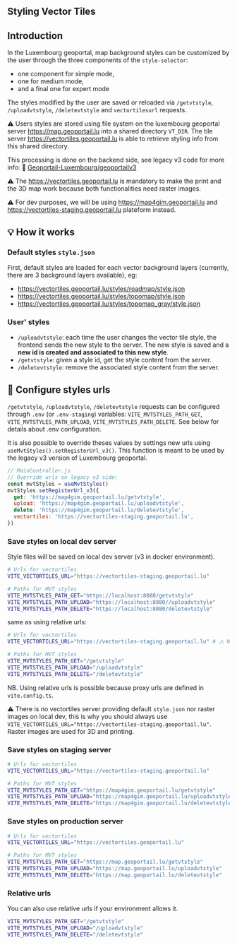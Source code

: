 ## Styling Vector Tiles

## Introduction

In the Luxembourg geoportal, map background styles can be customized by the user through the three components of the `style-selector`:

- one component for simple mode,
- one for medium mode,
- and a final one for expert mode

The styles modified by the user are saved or reloaded via `/getvtstyle`, `/uploadvtstyle`, `/deletevtstyle` and `vectortilesurl` requests.

⚠️ Users styles are stored using file system on the luxembourg geoportal server https://map.geoportail.lu into a shared directory `VT_DIR`. The tile server https://vectortiles.geoportail.lu is able to retrieve styling info from this shared directory.

This processing is done on the backend side, see legacy v3 code for more info:
🔗 [Geoportail-Luxembourg/geoportailv3](https://github.com/Geoportail-Luxembourg/geoportailv3/blob/18ab23ff9cf1ac7fce4fc6a19cae71f1b94e0715/geoportal/geoportailv3_geoportal/views/upload.py#L18)

⚠️ The https://vectortiles.geoportail.lu is mandatory to make the print and the 3D map work because both functionalities need raster images.

⚠️ For dev purposes, we will be using https://map4gim.geoportail.lu and https://vectortiles-staging.geoportail.lu plateform instead.

## 💡 How it works

### Default styles `style.json`

First, default styles are loaded for each vector background layers (currently, there are 3 background layers available), eg:

- https://vectortiles.geoportail.lu/styles/roadmap/style.json
- https://vectortiles.geoportail.lu/styles/topomap/style.json
- https://vectortiles.geoportail.lu/styles/topomap_gray/style.json

### User' styles

- `/uploadvtstyle`: each time the user changes the vector tile style, the frontend sends the new style to the server. The new style is saved and a **new id is created and associated to this new style**.
- `/getvtstyle`: given a style id, get the style content from the server.
- `/deletevtstyle`: remove the associated style content from the server.

## 🔧 Configure styles urls

`/getvtstyle`, `/uploadvtstyle`, `/deletevtstyle` requests can be configured through `.env` (or `.env-staging`) variables: `VITE_MVTSTYLES_PATH_GET`, `VITE_MVTSTYLES_PATH_UPLOAD`, `VITE_MVTSTYLES_PATH_DELETE`. See below for details about .env configuration.

It is also possible to override theses values by settings new urls using `useMvtStyles().setRegisterUrl_v3()`. This function is meant to be used by the legacy v3 version of Luxembourg geoportal.

```js
// MainController.js
// Override urls on legacy v3 side:
const mvtStyles = useMvtStyles()
mvtStyles.setRegisterUrl_v3({
  get: 'https://map4gim.geoportail.lu/getvtstyle',
  upload: 'https://map4gim.geoportail.lu/uploadvtstyle',
  delete: 'https://map4gim.geoportail.lu/deletevtstyle',
  vectortiles: 'https://vectortiles-staging.geoportail.lu',
})
```

### Save styles on local dev server

Style files will be saved on local dev server (v3 in docker environment).

```sh
# Urls for vectortiles
VITE_VECTORTILES_URL="https://vectortiles-staging.geoportail.lu"

# Paths for MVT styles
VITE_MVTSTYLES_PATH_GET="https://localhost:8080/getvtstyle"
VITE_MVTSTYLES_PATH_UPLOAD="https://localhost:8080//uploadvtstyle"
VITE_MVTSTYLES_PATH_DELETE="https://localhost:8080/deletevtstyle"
```

same as using relative urls:

```sh
# Urls for vectortiles
VITE_VECTORTILES_URL="https://vectortiles-staging.geoportail.lu" # ⚠️ NO VECTORTILES SERVER ON LOCAL DEV

# Paths for MVT styles
VITE_MVTSTYLES_PATH_GET="/getvtstyle"
VITE_MVTSTYLES_PATH_UPLOAD="/uploadvtstyle"
VITE_MVTSTYLES_PATH_DELETE="/deletevtstyle"
```

NB. Using relative urls is possible because proxy urls are defined in `vite.config.ts`.

⚠️ There is no vectortiles server providing default `style.json` nor raster images on local dev, this is why you should always use `VITE_VECTORTILES_URL="https://vectortiles-staging.geoportail.lu"`. Raster images are used for 3D and printing.

### Save styles on staging server

```sh
# Urls for vectortiles
VITE_VECTORTILES_URL="https://vectortiles-staging.geoportail.lu"

# Paths for MVT styles
VITE_MVTSTYLES_PATH_GET="https://map4gim.geoportail.lu/getvtstyle"
VITE_MVTSTYLES_PATH_UPLOAD="https://map4gim.geoportail.lu/uploadvtstyle"
VITE_MVTSTYLES_PATH_DELETE="https://map4gim.geoportail.lu/deletevtstyle"
```

### Save styles on production server

```sh
# Urls for vectortiles
VITE_VECTORTILES_URL="https://vectortiles.geoportail.lu"

# Paths for MVT styles
VITE_MVTSTYLES_PATH_GET="https://map.geoportail.lu/getvtstyle"
VITE_MVTSTYLES_PATH_UPLOAD="https://map.geoportail.lu/uploadvtstyle"
VITE_MVTSTYLES_PATH_DELETE="https://map.geoportail.lu/deletevtstyle"
```

### Relative urls

You can also use relative urls if your environment allows it.

```sh
VITE_MVTSTYLES_PATH_GET="/getvtstyle"
VITE_MVTSTYLES_PATH_UPLOAD="/uploadvtstyle"
VITE_MVTSTYLES_PATH_DELETE="/deletevtstyle"
```
